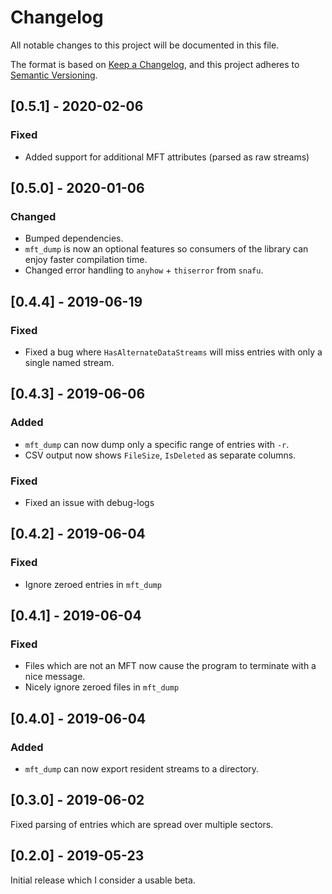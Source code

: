# Changelog
All notable changes to this project will be documented in this file.

The format is based on [Keep a Changelog](https://keepachangelog.com/en/1.0.0/),
and this project adheres to [Semantic Versioning](https://semver.org/spec/v2.0.0.html).

## [0.5.1] - 2020-02-06

### Fixed
- Added support for additional MFT attributes (parsed as raw streams)

## [0.5.0] - 2020-01-06

### Changed
- Bumped dependencies.
- `mft_dump` is now an optional features so consumers of the library can enjoy faster compilation time.
- Changed error handling to `anyhow` + `thiserror` from `snafu`.

## [0.4.4] - 2019-06-19

### Fixed
- Fixed a bug where `HasAlternateDataStreams` will miss entries with only a single named stream.

## [0.4.3] - 2019-06-06

### Added
- `mft_dump` can now dump only a specific range of entries with `-r`.
- CSV output now shows `FileSize`, `IsDeleted` as separate columns.

### Fixed
- Fixed an issue with debug-logs

## [0.4.2] - 2019-06-04

### Fixed
- Ignore zeroed entries in `mft_dump`

## [0.4.1] - 2019-06-04

### Fixed
- Files which are not an MFT now cause the program to terminate with a nice message.
- Nicely ignore zeroed files in `mft_dump`

## [0.4.0] - 2019-06-04

### Added
- `mft_dump` can now export resident streams to a directory.  

## [0.3.0] - 2019-06-02

Fixed parsing of entries which are spread over multiple sectors.  

## [0.2.0] - 2019-05-23

Initial release which I consider a usable beta.
